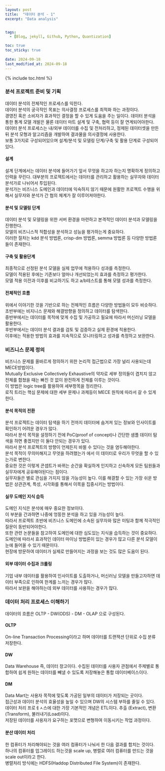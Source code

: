 ```yaml
---
layout: post
title:  "데이터 분석 - 1"
excerpt: "Data analysis"


tags:
  - [Blog, jekyll, Github, Python, Quantization]

toc: true
toc_sticky: true
 
date: 2024-09-18
last_modified_at: 2024-09-18
---
```

{% include toc.html %}

### 분석 프로젝트 준비 및 기획    
데이터 분석의 전체적인 프로세스를 익힌다.    
데이터 분석의 궁극적인 목표는 의사결정 프로세스를 최적화 하는 과정이다.    
경영진 혹은 소비자가 효과적인 결정을 할 수 있게 도움을 주는 일이다. 데이터 분석을 통한 통계 모델 개발은 물론 데이터 마트 설계 및 구축, 협력 등이 잘 연계되어야한다.    
데이터 분석 프로세스는 내/외부 데이터를 수집 및 전처리하고, 정제된 데이터셋을 만든 뒤 분석 모형과 알고리즘을 개발하여 결과물을 의사결정에 사용한다.    
보통 3가지로 구성되어있으며 설계/분석 및 모델링 단계/구축 및 활용 단계로 구성되어있다.    
     
#### 설계
설계 단계에서는 데이터 분석에 들어가기 앞서 무엇을 하고자 하는지 명확하게 정의하고 인력을 꾸린다. 대부분의 프로젝트에서는 데이터를 관리하고 활용하는 실무자와 데이터 분석가로 나뉘어서 투입된다.    
분석가는 비즈니스 도메인과 데이터에 익숙하지 않기 때문에 원활한 프로젝트 수행을 위해서 실무자와 분석가 간 협의 체계가 잘 이루어져야한다.    

#### 분석 및 모델링 단계
데이터 분석 및 모델링을 위한 서버 환경을 마련하고 본격적인 데이터 분석과 모델링을 진행한다.    
모델의 비즈니스적 적합성을 분석하고 성능을 평가하는게 중요하다.    
이러한 절차는 kdd 분석 방법론, crisp-dm 방법론, semma 방법론 등 다양한 방법론들이 존재한다.     

#### 구축 및 활용단계 
최종적으로 선정된 분석 모델을 실제 업무에 적용하다 성과를 측정한다.    
모델이 적용된 후에는 기존보다 얼마나 개선되었는지 효과를 측정하고 평가한다.    
모델 적용 이전과 이후를 비교하기도 하고 a/b테스트를 통해 모델 성과를 측정한다.    


#### 전체적인 흐름
위에서 이야기한 것을 기반으로 하는 전체적인 흐름은 다양한 방법들이 모두 비슷하다.    
초반부에는 비지니스 문제와 해결방향을 정의하고 데이터를 탐색한다.    
중반부에서는 데이터를 목적에 맞게 수집 및 가공하고 필요에 따라서 머신러닝 모델을 활용한다.    
후반부에서는 데이터 분석 결과를 검토 및 검증하고 실제 환경에 적용한다.    
이후에는 적용한 방법의 효과를 지속적으로 모니터링하고 성과를 측정하고 보완한다.    

### 비즈니스 문제 정의
비즈니스 문제를 올바르게 정의하기 위한 논리적 접근법으로 가장 널리 사용되는데 MECE방법이다.    
Mutually Exclusive Collectively Exhaustive의 약자로 세부 정의들이 겹치지 않고 전체를 합쳤을 때는 빠진 것 없이 완전하게 전체를 이루는 것이다.    
이 방법은 logic tree를 활용하여 세부항목을 정리한다.    
로직 트리는 핵심 문제에 대한 세부 문제나 과제등이 MECE 원칙에 따라서 갈 수 있게 한다.    

#### 분석 목적의 전환
분석 프로젝트는 데이터 탐색을 하기 전까지 데이터에 숨겨져 있는 정보와 인사이트를 확인하기 어려운 경우가 많다.    
따라서 분석 목적을 설정하기 전에 PoC(proof of concept)나 간단한 샘플 데이터 탐색을 하면 좋겠지만 이 둘다 안되는 경우가 있다.    
따라서 분석 프로젝트의 방향이 언제든지 바뀔 수 있다는 것을 염두해야한다.    
분석 목적이 무의미해지고 무엇을 하려했는가 에서 이 데이터로 우리가 무엇을 할 수 있는가로 변한다.    
중요한 것은 이렇게 콘셉트가 바뀌는 순간을 확실하게 인지하고 신속하게 모든 팀원들과 실무자에게 공유해야된다는 점이다.    
실무자들은 별로 관심을 가지지 않을 가능성이 높다. 이를 해결할 수 있는 가장 쉬운 방법은 상관관계, 특성, 시각화를 통해서 이목을 집중시키는 방법이다.    

#### 실무 도메인 지식 습득
도메인 지식은 분석에 매우 중요한 정보이다.   
이 부분을 간과하면 나중에 엉뚱한 분석을 하고 있을 가능성이 높다.    
따라서 프로젝트 초반에 비즈니스 도메인에 소속된 실무자와 많은 미팅과 함께 적극적인 질문이 동반되어야한다.    
또한 관련 논문들을 참고하여 도메인에 대한 심도있는 지식을 습득하는 것이 중요하다.    
도메인에 따라서 효과적인 데이터 마이닝 방법론이 있는 경우가 많고 다른 분석 모델이 눈에 들어올 수 있기 때문이다.    
현장에 방문하여 데이터가 실제로 만들어지는 과정을 보는 것도 많은 도움이 된다.    


#### 외부 데이터 수집과 크롤링
기업 내부 데이터를 활용하여 인사이트를 도출하거나, 머신러닝 모델을 만들고자하면 데이터 부족으로 인하여 한계를 느끼는 경우가 많다.    
따라서 보완을 해야하는데 외부 데이터를 사용하는 경우가 많다.    


### 데이터 처리 프로세스 이해하기
데이터의 흐름은 OLTP - DW(ODS) - DM - OLAP 으로 구성된다.    
#### OLTP
On-line Transaction Processing이라고 하며 데이터를 트랜잭션 단위로 수집 분류 저장한다.    
#### DW
Data Warehouse 즉, 데이터 창고이다. 수집된 데이터를 사용자 관점에서 주제별로 통합하여 쉽게 원하는 데이터를 빼낼 수 있도록 저장해놓은 통합 데이터베이스이다.    
#### DM
Data Mart는 사용자 목적에 맞도록 가공된 일부의 데이터가 저장되는 곳이다.    
접근성과 데이터 분석의 효율성을 높일 수 있으며 DW의 시스템 부하를 줄일 수 있다.    
데이터 처리 프로ㅔㅅ스에 대한 가장 기본적인 개념은 ETL이다. 추출 (Extract), 변환(Transform), 불러내기(Load)이다.     
저장된 데이터를 사용자가 요구하는 포맷으로 변형하여 이동시키는 작업 과정이다.    

#### 분산 데이터 처리
한 컴퓨터가 처리해야되는 것을 여러 컴퓨터가 나눠서 한 다음 결과를 합치는 것이다.    
하나의 컴퓨터를 업그레이드 하는것을 scale up, 병렬로 여러 컴퓨터를 만드는 것을 scale out이라고 한다.    
병렬처리 방식에는 HDFS(Haddop Distributed File System)이 존재한다.    
